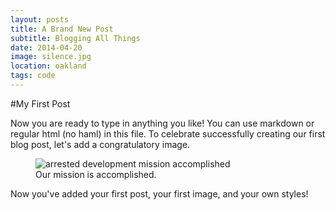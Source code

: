 ```yaml
---
layout: posts
title: A Brand New Post
subtitle: Blogging All Things
date: 2014-04-20
image: silence.jpg
location: oakland
tags: code
---
```


#My First Post

Now you are ready to type in anything you like! You can use markdown or regular html (no haml) in this file. To celebrate successfully creating our first blog post, let's add a congratulatory image.

<figure>

  <div class="image">
  <img src="http://goo.gl/KAXA3" alt="arrested development mission accomplished">
  </div>

  <figcaption>
    Our mission is accomplished.
  </figcaption>

</figure>

Now you've added your first post, your first image, and your own styles!
